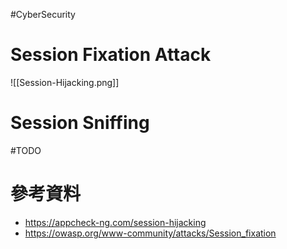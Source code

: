 #CyberSecurity 

# Session Fixation Attack

![[Session-Hijacking.png]]

# Session Sniffing

#TODO

# 參考資料

- <https://appcheck-ng.com/session-hijacking>
- <https://owasp.org/www-community/attacks/Session_fixation>
